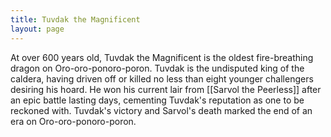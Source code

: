 ```yaml
---
title: Tuvdak the Magnificent
layout: page
---
```


At over 600 years old, Tuvdak the Magnificent is the oldest fire-breathing dragon on Oro-oro-ponoro-poron. Tuvdak is the undisputed king of the caldera, having driven off or killed no less than eight younger challengers desiring his hoard. He won his current lair from [[Sarvol the Peerless]] after an epic battle lasting days, cementing Tuvdak's reputation as one to be reckoned with. Tuvdak's victory and Sarvol's death marked the end of an era on Oro-oro-ponoro-poron.
